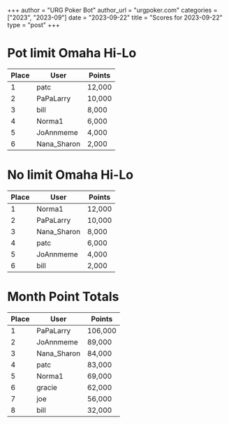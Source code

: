 +++
author = "URG Poker Bot"
author_url = "urgpoker.com"
categories = ["2023", "2023-09"]
date = "2023-09-22"
title = "Scores for 2023-09-22"
type = "post"
+++
# Pot limit Omaha Hi-Lo

| Place | User | Points |
|-------|------|--------|
| 1 | patc | 12,000 |
| 2 | PaPaLarry | 10,000 |
| 3 | bill | 8,000 |
| 4 | Norma1 | 6,000 |
| 5 | JoAnnmeme | 4,000 |
| 6 | Nana_Sharon | 2,000 |

# No limit Omaha Hi-Lo

| Place | User | Points |
|-------|------|--------|
| 1 | Norma1 | 12,000 |
| 2 | PaPaLarry | 10,000 |
| 3 | Nana_Sharon | 8,000 |
| 4 | patc | 6,000 |
| 5 | JoAnnmeme | 4,000 |
| 6 | bill | 2,000 |

# Month Point Totals

| Place | User | Points |
|-------|------|--------|
| 1 | PaPaLarry | 106,000 |
| 2 | JoAnnmeme | 89,000 |
| 3 | Nana_Sharon | 84,000 |
| 4 | patc | 83,000 |
| 5 | Norma1 | 69,000 |
| 6 | gracie | 62,000 |
| 7 | joe | 56,000 |
| 8 | bill | 32,000 |
